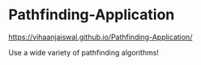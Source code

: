 # Pathfinding-Application
 
 https://vihaanjaiswal.github.io/Pathfinding-Application/
 
 Use a wide variety of pathfinding algorithms!
